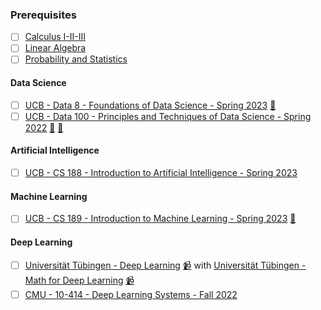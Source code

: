 ### Prerequisites

- [ ] [Calculus I-II-III](https://www.amazon.com/Calculus-Early-Transcendentals-James-Stewart/dp/1337613924/?_encoding=UTF8&pd_rd_w=BWtgR&content-id=amzn1.sym.ed85217c-14c9-4aa0-b248-e47393e2ce12&pf_rd_p=ed85217c-14c9-4aa0-b248-e47393e2ce12&pf_rd_r=134-1412360-6699557&pd_rd_wg=VzvuQ&pd_rd_r=a5b8e233-7bfe-4d76-8ac2-6acd5a077695&ref_=aufs_ap_sc_dsk)
- [ ] [Linear Algebra](https://www.amazon.com/Introduction-Linear-Algebra-Gilbert-Strang/dp/1733146679/?_encoding=UTF8&pd_rd_w=Uo2Ab&content-id=amzn1.sym.ed85217c-14c9-4aa0-b248-e47393e2ce12&pf_rd_p=ed85217c-14c9-4aa0-b248-e47393e2ce12&pf_rd_r=134-1412360-6699557&pd_rd_wg=yCsD4&pd_rd_r=dee7d7c7-72d4-40d7-9e71-a39bfbddba92&ref_=aufs_ap_sc_dsk)
- [ ] [Probability and Statistics]()

#### Data Science

- [ ] [UCB - Data 8 - Foundations of Data Science - Spring 2023](https://www.data8.org/sp23/) [🥼](https://github.com/orgs/data-8/repositories)
- [ ] [UCB - Data 100 - Principles and Techniques of Data Science - Spring 2022](https://ds100.org/sp22/) [🥼](https://github.com/orgs/DS-100/repositories) [📝](https://github.com/Lesabotsy/bootcamp/blob/main/notes.md#data-100)

#### Artificial Intelligence

- [ ] [UCB - CS 188 - Introduction to Artificial Intelligence - Spring 2023](https://inst.eecs.berkeley.edu/~cs188/sp23/)

#### Machine Learning

- [ ] [UCB - CS 189 - Introduction to Machine Learning - Spring 2023](https://people.eecs.berkeley.edu/~jrs/189/) [📝](https://github.com/Lesabotsy/bootcamp/blob/main/notes.md#cs-189)

#### Deep Learning

- [ ] [Universität Tübingen - Deep Learning](https://uni-tuebingen.de/fakultaeten/mathematisch-naturwissenschaftliche-fakultaet/fachbereiche/informatik/lehrstuehle/autonomous-vision/lectures/deep-learning/) [📹](https://www.youtube.com/playlist?list=PL05umP7R6ij3NTWIdtMbfvX7Z-4WEXRqD) with [Universität Tübingen - Math for Deep Learning](https://uni-tuebingen.de/de/241678) [📹](https://www.youtube.com/playlist?list=PL05umP7R6ij0bo4UtMdzEJ6TiLOqj4ZCm)
- [ ] [CMU - 10-414 - Deep Learning Systems - Fall 2022](https://dlsyscourse.org/)
